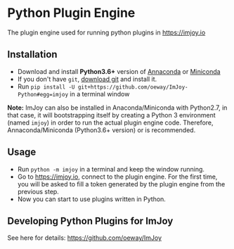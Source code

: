 # Python Plugin Engine
The plugin engine used for running python plugins in https://imjoy.io

## Installation
  * Download and install **Python3.6+** version of [Annaconda](https://www.anaconda.com/download/) or [Miniconda](https://conda.io/miniconda.html) 
  * If you don't have `git`, [download git](https://git-scm.com/downloads) and install it.
  * Run `pip install -U git+https://github.com/oeway/ImJoy-Python#egg=imjoy` in a terminal window

**Note:** ImJoy can also be installed in Anaconda/Miniconda with Python2.7, in that case, it will bootstrapping itself by creating a Python 3 environment (named `imjoy`) in order to run the actual plugin engine code. Therefore, Annaconda/Miniconda (Python3.6+ version) or  is recommended.

## Usage
  * Run `python -m imjoy` in a terminal and keep the window running.
  * Go to https://imjoy.io, connect to the plugin engine. For the first time, you will be asked to fill a token generated by the plugin engine from the previous step.
  * Now you can start to use plugins written in Python.

## Developing Python Plugins for ImJoy

See here for details: https://github.com/oeway/ImJoy
